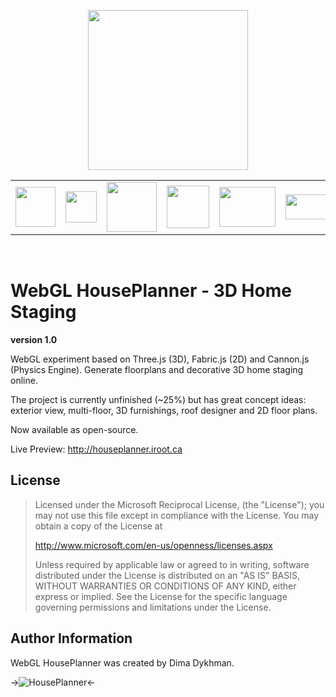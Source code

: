 <p align="center"><img src="https://github.com/poofik/webgl-houseplanner/raw/master/objects/Platform/Textures/logo.png" alt="" width="256" height="256" /></p>

<table align="center" style="border-collapse:collapse">
<tr>
<td><img src="http://www.clipartbest.com/cliparts/Kcn/eee/Kcneeea9i.png" alt="" width="64" height="64" /></td>
<td><img src="http://www.w3.org/html/logo/downloads/HTML5_Logo_64.png" alt="" width="50" height="50" /></td>
<td><img src="http://franciscoprado.com.br/wp-content/uploads/2012/11/blender_icon.jpg" alt="" width="80" height="80" /></td>
<td><img src="http://jackthewebber.com/wp-content/uploads/2013/07/icon-Jquery1.png" alt="" width="68" height="68" /></td>
<td><img src="http://www.userlogos.org/files/logos/jumpordie/inkscape.png" alt="" width="90" height="64" /></td>
<td><img src="http://upload.wikimedia.org/wikipedia/commons/3/39/WebGL_logo.png" alt="" width="80" height="40" /></td>
<td><img src="http://www.kellycode.com/img/tools/icons/Three_JS-icon.png" alt="" width="100" height="30" /></td>
</tr>
</table><br/>

# WebGL HousePlanner - 3D Home Staging #
**version 1.0**

WebGL experiment based on Three.js (3D), Fabric.js (2D) and Cannon.js (Physics Engine). Generate floorplans and decorative 3D home staging online.

The project is currently unfinished (~25%) but has great concept ideas: exterior view, multi-floor, 3D furnishings, roof designer and 2D floor plans.

Now available as open-source.

Live Preview: http://houseplanner.iroot.ca

## License

> Licensed under the Microsoft Reciprocal License, (the "License");
you may not use this file except in compliance with the License.
You may obtain a copy of the License at
>
>    http://www.microsoft.com/en-us/openness/licenses.aspx
>    
> Unless required by applicable law or agreed to in writing, software
distributed under the License is distributed on an "AS IS" BASIS,
WITHOUT WARRANTIES OR CONDITIONS OF ANY KIND, either express or implied.
See the License for the specific language governing permissions and
limitations under the License.

## Author Information

WebGL HousePlanner was created by Dima Dykhman.

->![HousePlanner](https://github.com/poofik/webgl-houseplanner/raw/master/screenshot.jpg)<-